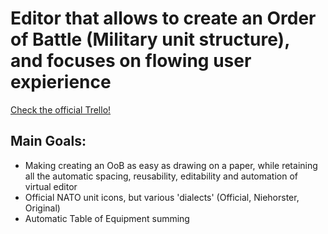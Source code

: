 # Editor that allows to create an Order of Battle (Military unit structure), and focuses on flowing user expierience

[Check the official Trello!](https://trello.com/b/UTt0xWVR/military-unit-maker)

## Main Goals:
 - Making creating an OoB as easy as drawing on a paper, while retaining all the automatic spacing, reusability, editability and automation of virtual editor
 - Official NATO unit icons, but various 'dialects' (Official, Niehorster, Original)
 - Automatic Table of Equipment summing